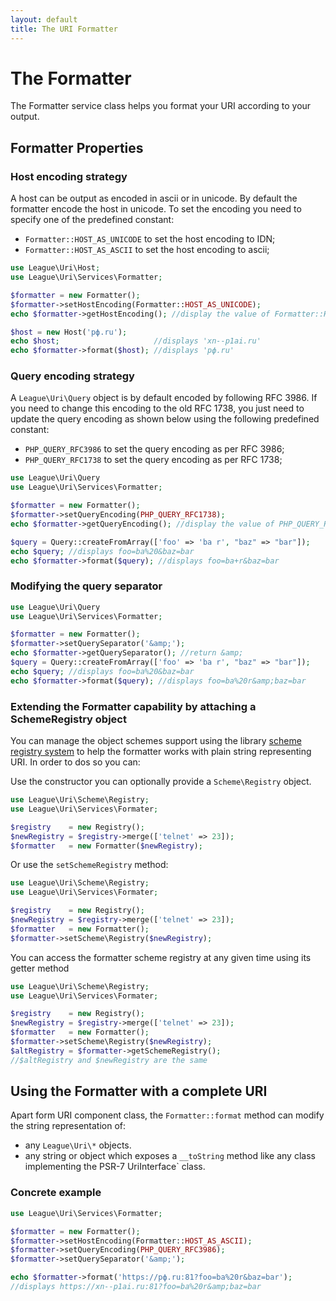 ```yaml
---
layout: default
title: The URI Formatter
---
```


# The Formatter

The Formatter service class helps you format your URI according to your output.

## Formatter Properties

### Host encoding strategy

A host can be output as encoded in ascii or in unicode. By default the formatter encode the host in unicode. To set the encoding you need to specify one of the predefined constant:

- `Formatter::HOST_AS_UNICODE` to set the host encoding to IDN;
- `Formatter::HOST_AS_ASCII`   to set the host encoding to ascii;

~~~php
use League\Uri\Host;
use League\Uri\Services\Formatter;

$formatter = new Formatter();
$formatter->setHostEncoding(Formatter::HOST_AS_UNICODE);
echo $formatter->getHostEncoding(); //display the value of Formatter::HOST_AS_ASCII

$host = new Host('рф.ru');
echo $host;                     //displays 'xn--p1ai.ru'
echo $formatter->format($host); //displays 'рф.ru'
~~~

### Query encoding strategy

A `League\Uri\Query` object is by default encoded by following RFC 3986. If you need to change this encoding to the old RFC 1738, you just need to update the query encoding as shown below using the following predefined constant:

- `PHP_QUERY_RFC3986` to set the query encoding as per RFC 3986;
- `PHP_QUERY_RFC1738` to set the query encoding as per RFC 1738;

~~~php
use League\Uri\Query
use League\Uri\Services\Formatter;

$formatter = new Formatter();
$formatter->setQueryEncoding(PHP_QUERY_RFC1738);
echo $formatter->getQueryEncoding(); //display the value of PHP_QUERY_RFC1738;

$query = Query::createFromArray(['foo' => 'ba r', "baz" => "bar"]);
echo $query; //displays foo=ba%20&baz=bar
echo $formatter->format($query); //displays foo=ba+r&baz=bar
~~~

### Modifying the query separator

~~~php
use League\Uri\Query
use League\Uri\Services\Formatter;

$formatter = new Formatter();
$formatter->setQuerySeparator('&amp;');
echo $formatter->getQuerySeparator(); //return &amp;
$query = Query::createFromArray(['foo' => 'ba r', "baz" => "bar"]);
echo $query; //displays foo=ba%20&baz=bar
echo $formatter->format($query); //displays foo=ba%20r&amp;baz=bar
~~~

### Extending the Formatter capability by attaching a SchemeRegistry object

You can manage the object schemes support using the library [scheme registry system](/4.0/services/scheme-registration/) to help the formatter works with plain string representing URI. In order to dos so you can:

Use the constructor you can optionally provide a `Scheme\Registry` object.

~~~php
use League\Uri\Scheme\Registry;
use League\Uri\Services\Formater;

$registry    = new Registry();
$newRegistry = $registry->merge(['telnet' => 23]);
$formatter   = new Formatter($newRegistry);
~~~

Or use the `setSchemeRegistry` method:

~~~php
use League\Uri\Scheme\Registry;
use League\Uri\Services\Formater;

$registry    = new Registry();
$newRegistry = $registry->merge(['telnet' => 23]);
$formatter   = new Formatter();
$formatter->setScheme\Registry($newRegistry);
~~~

You can access the formatter scheme registry at any given time using its getter method

~~~php
use League\Uri\Scheme\Registry;
use League\Uri\Services\Formater;

$registry    = new Registry();
$newRegistry = $registry->merge(['telnet' => 23]);
$formatter   = new Formatter();
$formatter->setScheme\Registry($newRegistry);
$altRegistry = $formatter->getSchemeRegistry();
//$altRegistry and $newRegistry are the same
~~~

## Using the Formatter with a complete URI

Apart form URI component class, the `Formatter::format` method can modify the string representation of:

- any `League\Uri\*` objects.
- any string or object which exposes a `__toString` method like any class implementing the PSR-7 UriInterface` class.

### Concrete example

~~~php
use League\Uri\Services\Formatter;

$formatter = new Formatter();
$formatter->setHostEncoding(Formatter::HOST_AS_ASCII);
$formatter->setQueryEncoding(PHP_QUERY_RFC3986);
$formatter->setQuerySeparator('&amp;');

echo $formatter->format('https://рф.ru:81?foo=ba%20r&baz=bar');
//displays https://xn--p1ai.ru:81?foo=ba%20r&amp;baz=bar
~~~